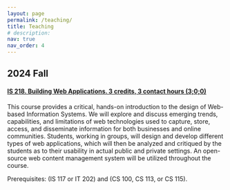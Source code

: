 ```yaml
---
layout: page
permalink: /teaching/
title: Teaching
# description: 
nav: true
nav_order: 4
---
```


## 2024 Fall

#### [IS 218. Building Web Applications. 3 credits, 3 contact hours (3;0;0)](https://catalog.njit.edu/search/?P=IS%20218)

This course provides a critical, hands-on introduction to the design of Web-based Information Systems. We will explore and discuss emerging trends, capabilities, and limitations of web technologies used to capture, store, access, and disseminate information for both businesses and online communities. Students, working in groups, will design and develop different types of web applications, which will then be analyzed and critiqued by the students as to their usability in actual public and private settings. An open-source web content management system will be utilized throughout the course.

Prerequisites: (IS 117 or IT 202) and (CS 100, CS 113, or CS 115). 


